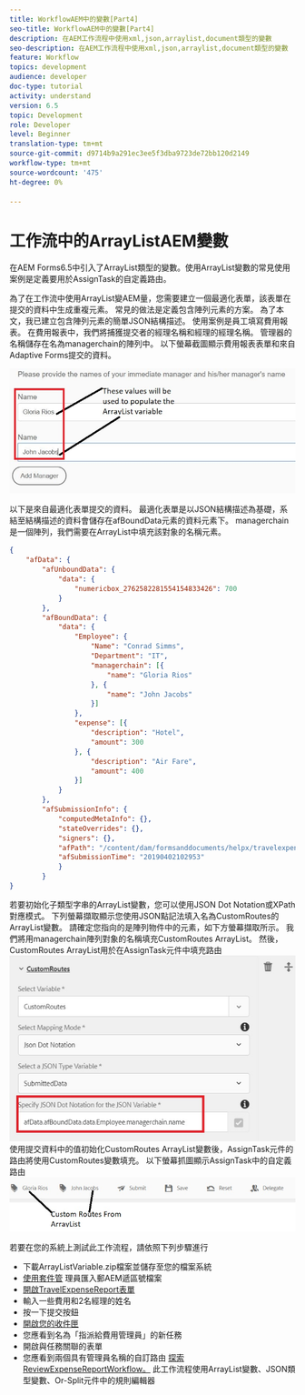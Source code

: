 ```yaml
---
title: WorkflowAEM中的變數[Part4]
seo-title: WorkflowAEM中的變數[Part4]
description: 在AEM工作流程中使用xml,json,arraylist,document類型的變數
seo-description: 在AEM工作流程中使用xml,json,arraylist,document類型的變數
feature: Workflow
topics: development
audience: developer
doc-type: tutorial
activity: understand
version: 6.5
topic: Development
role: Developer
level: Beginner
translation-type: tm+mt
source-git-commit: d9714b9a291ec3ee5f3dba9723de72bb120d2149
workflow-type: tm+mt
source-wordcount: '475'
ht-degree: 0%

---
```



# 工作流中的ArrayListAEM變數

在AEM Forms6.5中引入了ArrayList類型的變數。使用ArrayList變數的常見使用案例是定義要用於AssignTask的自定義路由。

為了在工作流中使用ArrayList變AEM量，您需要建立一個最適化表單，該表單在提交的資料中生成重複元素。 常見的做法是定義包含陣列元素的方案。 為了本文，我已建立包含陣列元素的簡單JSON結構描述。 使用案例是員工填寫費用報表。 在費用報表中，我們將捕獲提交者的經理名稱和經理的經理名稱。 管理器的名稱儲存在名為managerchain的陣列中。 以下螢幕截圖顯示費用報表表單和來自Adaptive Forms提交的資料。

![開銷報告](assets/expensereport.jpg)

以下是來自最適化表單提交的資料。 最適化表單是以JSON結構描述為基礎，系結至結構描述的資料會儲存在afBoundData元素的資料元素下。 managerchain是一個陣列，我們需要在ArrayList中填充該對象的名稱元素。

```json
{
    "afData": {
        "afUnboundData": {
            "data": {
                "numericbox_2762582281554154833426": 700
            }
        },
        "afBoundData": {
            "data": {
                "Employee": {
                    "Name": "Conrad Simms",
                    "Department": "IT",
                    "managerchain": [{
                        "name": "Gloria Rios"
                    }, {
                        "name": "John Jacobs"
                    }]
                },
                "expense": [{
                    "description": "Hotel",
                    "amount": 300
                }, {
                    "description": "Air Fare",
                    "amount": 400
                }]
            }
        },
        "afSubmissionInfo": {
            "computedMetaInfo": {},
            "stateOverrides": {},
            "signers": {},
            "afPath": "/content/dam/formsanddocuments/helpx/travelexpensereport",
            "afSubmissionTime": "20190402102953"
            }
        }
}
```

若要初始化子類型字串的ArrayList變數，您可以使用JSON Dot Notation或XPath對應模式。 下列螢幕擷取顯示您使用JSON點記法填入名為CustomRoutes的ArrayList變數。 請確定您指向的是陣列物件中的元素，如下方螢幕擷取所示。 我們將用managerchain陣列對象的名稱填充CustomRoutes ArrayList。
然後， CustomRoutes ArrayList用於在AssignTask元件中填充路由
![customroutes](assets/arraylist.jpg)
使用提交資料中的值初始化CustomRoutes ArrayList變數後，AssignTask元件的路由將使用CustomRoutes變數填充。 以下螢幕抓圖顯示AssignTask中的自定義路由
![asingtask](assets/customactions.jpg)

若要在您的系統上測試此工作流程，請依照下列步驟進行

* 下載ArrayListVariable.zip檔案並儲存至您的檔案系統
* [使用套件管](assets/arraylistvariable.zip) 理員匯入郵AEM遞區號檔案
* [開啟TravelExpenseReport表單](http://localhost:4502/content/dam/formsanddocuments/helpx/travelexpensereport/jcr:content?wcmmode=disabled)
* 輸入一些費用和2名經理的姓名
* 按一下提交按鈕
* [開啟您的收件匣](http://localhost:4502/aem/inbox)
* 您應看到名為「指派給費用管理員」的新任務
* 開啟與任務關聯的表單
* 您應看到兩個具有管理員名稱的自訂路由
   [探索ReviewExpenseReportWorkflow。](http://localhost:4502/editor.html/conf/global/settings/workflow/models/ReviewExpenseReport.html) 此工作流程使用ArrayList變數、JSON類型變數、Or-Split元件中的規則編輯器
